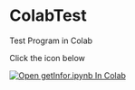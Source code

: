 # ColabTest

Test Program in Colab    

Click the icon below   

[![Open getInfor.ipynb In Colab](https://colab.research.google.com/assets/colab-badge.svg)](https://colab.research.google.com/github/JeonghunLee/ColabTest/blob/master/getInfor.ipynb)
